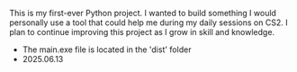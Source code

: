 This is my first-ever Python project. I wanted to build something I would personally use a tool that could help me during my daily sessions on CS2. I plan to continue improving this project as I grow in skill and knowledge.
- The main.exe file is located in the 'dist' folder
- 2025.06.13
